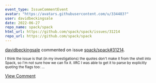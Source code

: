 ```yaml
---
event_type: IssueCommentEvent
avatar: "https://avatars.githubusercontent.com/u/334483?"
user: davidbeckingsale
date: 2022-06-27
repo_name: spack/spack
html_url: https://github.com/spack/spack/issues/31214
repo_url: https://github.com/spack/spack
---
```


<a href='https://github.com/davidbeckingsale' target='_blank'>davidbeckingsale</a> commented on issue <a href='https://github.com/spack/spack/issues/31214' target='_blank'>spack/spack#31214</a>.

<small>I think the issue is that (in my investigations) the quotes don't make it from the shell into Spack, so I'm not sure how we can fix it. IIRC I was able to get it to parse by explicitly quoting the flags too:...</small>

<a href='https://github.com/spack/spack/issues/31214' target='_blank'>View Comment</a>